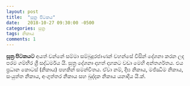 ```yaml
---
layout: post
title:  "සූත්‍ර පිටකය"
date:   2018-10-27 09:30:00 -0500
categories: සූත්‍ර
tags: නිකාය
comments: 1
---
```


**සූත්‍ර පිටකයට** අයත් වන්නේ සම්මා සම්බුදුරජාණන් වහන්සේ විසින් දේශනා කරන ලද පරම ගම්භීර ශ්‍රී සද්ධර්මය යි. සුත්‍ර දේශනා දාහත් දාහකට වඩා මෙහි අන්තර්ගතය. එය ප්‍රධාන කොටස් (නිකාය) පහකින් සමන්විතය. ඒවා නම්, දීඝ නිකාය, මජ්ඣිම නිකාය, සංයුත්ත නිකාය, අංගුත්තර නිකාය සහ ඛුද්දක නිකාය යනාදිය යි.ක්.
